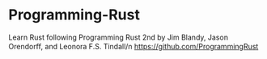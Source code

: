 # Programming-Rust
Learn Rust following Programming Rust 2nd by Jim Blandy, Jason Orendorﬀ, and Leonora F.S. Tindall/n
https://github.com/ProgrammingRust
